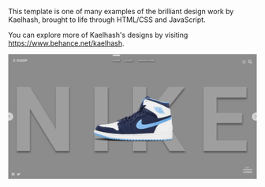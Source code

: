This template is one of many examples of the brilliant design work by Kaelhash, brought to life through HTML/CSS and JavaScript.

You can explore more of Kaelhash's designs by visiting https://www.behance.net/kaelhash.

![Screenshot da página inicial do projeto](https://github.com/john-pereira/e-shop-template/blob/main/E-Shop-screenshot.png)
